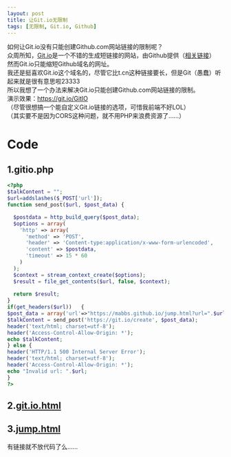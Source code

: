 ```yaml
---
layout: post
title: 让Git.io无限制
tags: [无限制, Git.io, Github]
---
```


  如何让Git.io没有只能创建Github.com网站链接的限制呢？<!--more-->    
  众周所知，[Git.io](https://Git.io)是一个不错的生成短链接的网站，由Github提供（[相关链接](https://github.blog/2011-11-10-git-io-github-url-shortener/)）   
  然而Git.io只能缩短Github域名的网址。   
  我还是挺喜欢Git.io这个域名的，尽管它比t.cn这种链接要长，但是Git（愚蠢）听起来就是很有意思啦23333   
  所以我想了一个办法来解决Git.io只能创建Github.com网站链接的限制。   
  演示效果：<https://git.io/GitIO>   
  （尽管很想搞一个能自定义Git.io链接的选项，可惜我前端不好LOL）   
  （其实要不是因为CORS这种问题，就不用PHP来浪费资源了……）
  
# Code
## 1.gitio.php
```php
<?php
$talkContent = "";
$url=addslashes($_POST['url']);
function send_post($url, $post_data) {

  $postdata = http_build_query($post_data);  
  $options = array(
    'http' => array(
      'method' => 'POST',  
      'header' => 'Content-type:application/x-www-form-urlencoded',  
      'content' => $postdata,  
      'timeout' => 15 * 60
    )
  );
  $context = stream_context_create($options);
  $result = file_get_contents($url, false, $context);
  
  return $result;  
}  
if(get_headers($url))   {
$post_data = array('url'=>"https://mabbs.github.io/jump.html?url=".$url );
$talkContent = send_post('https://git.io/create', $post_data);
header('text/html; charset=utf-8');
header('Access-Control-Allow-Origin: *');
echo $talkContent;
} else {
header('HTTP/1.1 500 Internal Server Error');
header('text/html; charset=utf-8');
header('Access-Control-Allow-Origin: *');
echo "Invalid url: ".$url;
}
?>
```
## 2.[git.io.html](https://github.com/Mabbs/mabbs.github.io/raw/master/git.io.html)
## 3.[jump.html](https://github.com/Mabbs/mabbs.github.io/raw/master/jump.html)
有链接就不放代码了么……
